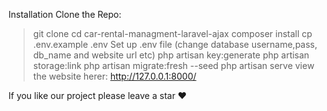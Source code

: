 Installation
Clone the Repo:
> git clone 
> cd car-rental-managment-laravel-ajax
> composer install
> cp .env.example .env
> Set up .env file (change database username,pass, db_name and website url etc)
> php artisan key:generate
> php artisan storage:link
> php artisan migrate:fresh --seed
> php artisan serve
> view the website herer: http://127.0.0.1:8000/

If you like our project please leave a star ❤